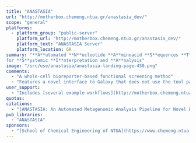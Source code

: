 ```yaml
---
title: "ANASTASIA"
url: "http://motherbox.chemeng.ntua.gr/anastasia_dev/"
scope: "general"
platforms:
  - platform_group: "public-server"
    platform_url: "http://motherbox.chemeng.ntua.gr/anastasia_dev/"
    platform_text: "ANASTASIA Server"
    platform_location: GR
summary: "**A**utomated **N**ucleotide **A**minoacid **S**equences **T**ranslational pl**A**tform
for **S**ystemic **I**nterpretation and **A**nalysis"
image: "/src/use/anastasia/anastasia-landing-page-450.png"
comments:
  - "A whole-cell bioreporter-based functional screening method"
  - "Features a novel interface to Galaxy that does not use the tool panel."
user_support:
  - "Includes [several example workflows](http://motherbox.chemeng.ntua.gr/anastasia_dev/workflow/list_published)"
quotas:
citations:
  - "[ANASTASIA: An Automated Metagenomic Analysis Pipeline for Novel Enzyme Discovery Exploiting Next Generation Sequencing Data](https://doi.org/10.3389/fgene.2019.00469), Theodoros Koutsandreas, Efthymios Ladoukakis, Eleftherios Pilalis, Dimitra Zarafeta, Fragiskos N. Kolisis, Georgios Skretas and Aristotelis A. Chatziioannou. *Frontiers in Genetics*, 24 May 2019, doi: 10.3389/fgene.2019.00469"
pub_libraries:
  - "ANASTASIA"
sponsors:
  - "[School of Chemical Engineering of NTUA](https://www.chemeng.ntua.gr/_en), Greece"
---
```

